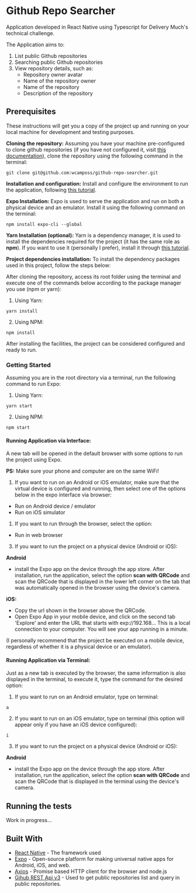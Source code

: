 # Github Repo Searcher

Application developed in React Native using Typescript for Delivery Much's technical challenge.

The Application aims to:
1. List public Github repositories
2. Searching public Github repositories
3. View repository details, such as:
   - Repository owner avatar
   - Name of the repository owner
   - Name of the repository
   - Description of the repository

## Prerequisites

These instructions will get you a copy of the project up and running on your local machine for development and testing purposes.

**Cloning the repository:**
Assuming you have your machine pre-configured to clone github repositories (if you have not configured it, visit [this documentation](https://docs.github.com/en/github/authenticating-to-github/connecting-to-github-with-ssh)), clone the repository using the following command in the terminal:

```
git clone git@github.com:wcamposs/github-repo-searcher.git
```

**Installation and configuration:**
Install and configure the environment to run the application, following [this tutorial](https://medium.com/@jeancabral/instalando-e-configurando-react-native-no-ubuntu-18-04-e3329ac090a0).

**Expo Installation:**
Expo is used to serve the application and run on both a physical device and an emulator. Install it using the following command on the terminal:
```
npm install expo-cli --global
```

**Yarn Installation (optional):**
Yarn is a dependency manager, it is used to install the dependencies required for the project (it has the same role as **npm**). If you want to use it (personally I prefer), install it through [this tutorial](https://classic.yarnpkg.com/en/docs/install/#debian-stable).

**Project dependencies installation:**
To install the dependency packages used in this project, follow the steps below:

After cloning the repository, access its root folder using the terminal and execute one of the commands below according to the package manager you use (npm or yarn):

1. Using Yarn:
```
yarn install
```

2. Using NPM:
```
npm install
```

After installing the facilities, the project can be considered configured and ready to run.

### Getting Started

Assuming you are in the root directory via a terminal, run the following command to run Expo:

1. Using Yarn:
```
yarn start
```

2. Using NPM:
```
npm start
```

#### Running Application via Interface:
A new tab will be opened in the default browser with some options to run the project using Expo.

**PS:** Make sure your phone and computer are on the same WiFi!

1. If you want to run on an Android or iOS emulator, make sure that the virtual device is configured and running, then select one of the options below in the expo interface via browser:
- Run on Android device / emulator
- Run on iOS simulator

1. If you want to run through the browser, select the option:
- Run in web browser

3. If you want to run the project on a physical device (Android or iOS):

**Android**
- install the Expo app on the device through the app store. After installation, run the application, select the option **scan with QRCode** and scan the QRCode that is displayed in the lower left corner on the tab that was automatically opened in the browser using the device's camera.

**iOS:**
- Copy the url shown in the browser above the QRCode.
- Open Expo App in your mobile device, and click on the second tab 'Explore' and enter the URL that starts with exp://192.168... This is a local connection to your computer. You will see your app running in a minute.

(I personally recommend that the project be executed on a mobile device, regardless of whether it is a physical device or an emulator).

#### Running Application via Terminal:
Just as a new tab is executed by the browser, the same information is also displayed in the terminal, to execute it, type the command for the desired option:

1. If you want to run on an Android emulator, type on terminal:
```
a
```

2. If you want to run on an iOS emulator, type on terminal (this option will appear only if you have an iOS device configured):
```
i
```

3. If you want to run the project on a physical device (Android or iOS):

**Android**
- install the Expo app on the device through the app store. After installation, run the application, select the option **scan with QRCode** and scan the QRCode that is displayed in the terminal using the device's camera.


## Running the tests

Work in progress...

## Built With

* [React Native](https://reactnative.dev/) - The framework used
* [Expo](https://expo.io/) - Open-source platform for making universal native apps for Android, iOS, and web.
* [Axios](https://github.com/axios/axios) - Promise based HTTP client for the browser and node.js
* [Gihub REST Api v3](https://developer.github.com/v3/) - Used to get public repositories list and query in public repositories.
